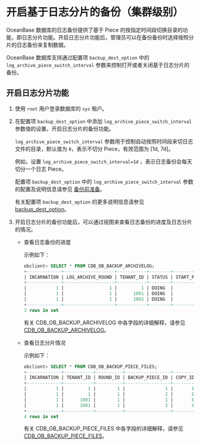 开启基于日志分片的备份（集群级别） 
======================================

OceanBase 数据库的日志备份提供了基于 Piece 的按指定时间段切换目录的功能，即日志分片功能。开启日志分片功能后，管理员可以在备份备份时选择按照分片的日志备份来复制数据。

OceanBase 数据库支持通过配置项 `backup_dest_option` 中的 `log_archive_piece_switch_interval` 参数来控制打开或者关闭基于日志分片的备份。

开启日志分片功能 
-----------------------------

1. 使用 `root` 用户登录数据库的 `sys` 租户。

   

2. 在配置项 `backup_dest_option` 中添加 `log_archive_piece_switch_interval` 参数值的设置，开启日志分片的备份功能。

   `log_archive_piece_switch_interval` 参数用于控制自动按照时间段来切日志文件的目录，默认值为 `0`，表示不切分 Piece，有效范围为 \[1d, 7d\]。

   例如，设置 `log_archive_piece_switch_interval=1d` ，表示日志备份会每天切分一个日志 Piece。

   配置项 `backup_dest_option` 中的 `log_archive_piece_switch_interval` 参数的配置及说明信息请参见 [备份前准备](1.backup-by-using-the-command-line-1/1.preparation-before-backup.md)。

   有关配置项 `backup_dest_option` 的更多说明信息请参见 [backup_dest_option](../../../../12.reference-mysql-mode/3.system-configuration-items-1/3.cluster-level-configuration-items-1/17.backup_dest_option-1-2-3.md)。
   

3. 开启日志分片的备份功能后，可以通过视图来查看日志备份的进度及日志分片的情况。

   * 查看日志备份的进度

     示例如下：

     ```sql
     obclient> SELECT * FROM CDB_OB_BACKUP_ARCHIVELOG;
     +-------------+-------------------+-----------+--------+----------------+-----------------+----------------------------+----------------------------+-------------+--------------+-------------------+---------------------+----------------------+
     | INCARNATION | LOG_ARCHIVE_ROUND | TENANT_ID | STATUS | START_PIECE_ID | BACKUP_PIECE_ID | MIN_FIRST_TIME             | MAX_NEXT_TIME              | INPUT_BYTES | OUTPUT_BYTES | COMPRESSION_RATIO | INPUT_BYTES_DISPLAY | OUTPUT_BYTES_DISPLAY |
     +-------------+-------------------+-----------+--------+----------------+-----------------+----------------------------+----------------------------+-------------+--------------+-------------------+---------------------+----------------------+
     |           1 |                 1 |         1 | DOING  |              1 |              12 | 2021-04-30 00:00:28.197301 | 2021-04-30 11:33:41.845543 |           0 |            0 |              NULL | 0.00MB              | 0.00MB               |
     |           1 |                 1 |      1001 | DOING  |              1 |              12 | 2021-04-30 00:00:28.197301 | 2021-04-30 11:33:58.444979 |           0 |            0 |              NULL | 0.00MB              | 0.00MB               |
     |           1 |                 1 |      1002 | DOING  |              1 |              12 | 2021-04-30 00:00:28.197301 | 2021-04-30 11:33:41.845543 |           0 |            0 |              NULL | 0.00MB              | 0.00MB               |
     +-------------+-------------------+-----------+--------+----------------+-----------------+----------------------------+----------------------------+-------------+--------------+-------------------+---------------------+----------------------+
     3 rows in set
     ```

     

     有关 CDB_OB_BACKUP_ARCHIVELOG 中各字段的详细解释，请参见 [CDB_OB_BACKUP_ARCHIVELOG](../7.backup-and-recovery-related-views-1.md)。
     
   
   * 查看日志分片情况

     示例如下：

     ```sql
     obclient> SELECT * FROM CDB_OB_BACKUP_PIECE_FILES;
     +-------------+-----------+----------+-----------------+---------+-------------+----------------------------+----------------------------+----------------------------+--------+-------------+------------+----------------+
     | INCARNATION | TENANT_ID | ROUND_ID | BACKUP_PIECE_ID | COPY_ID | CREATE_DATE | START_TS                   | CHECKPOINT_TS              | MAX_TS                     | STATUS | FILE_STATUS | COMPATIBLE | START_PIECE_ID |
     +-------------+-----------+----------+-----------------+---------+-------------+----------------------------+----------------------------+----------------------------+--------+-------------+------------+----------------+
     |           1 |         1 |        1 |               1 |       0 |    20210430 | 2021-04-30 00:00:28.197301 | 2021-04-30 00:59:49.402568 | 2021-04-30 01:02:32.336195 | FROZEN | AVAILABLE   |          1 |              1 |
     |           1 |         1 |        1 |               2 |       0 |    20210430 | 2021-04-30 01:02:32.336195 | 2021-04-30 02:01:38.260158 | 2021-04-30 02:04:10.990039 | ACTIVE | AVAILABLE   |          1 |              1 |
     |           1 |      1001 |        1 |               1 |       0 |    20210430 | 2021-04-30 00:00:28.197301 | 2021-04-30 01:00:00.733364 | 2021-04-30 01:02:32.166782 | FROZEN | AVAILABLE   |          1 |              1 |
     |           1 |      1001 |        1 |               2 |       0 |    20210430 | 2021-04-30 01:02:32.166782 | 2021-04-30 02:01:38.260158 | 2021-04-30 02:04:09.731651 | ACTIVE | AVAILABLE   |          1 |              1 |
     +-------------+-----------+----------+-----------------+---------+-------------+----------------------------+----------------------------+----------------------------+--------+-------------+------------+----------------+
     4 rows in set
     ```

     

     有关 CDB_OB_BACKUP_PIECE_FILES 中各字段的详细解释，请参见 [CDB_OB_BACKUP_PIECE_FILES](../7.backup-and-recovery-related-views-1.md)。
     
   

   




